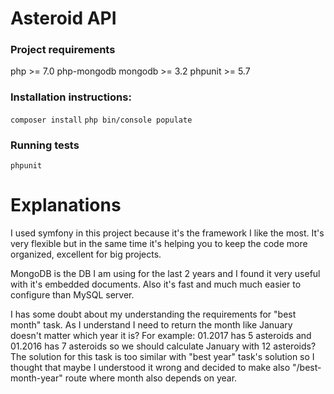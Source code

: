 Asteroid API
============

### Project requirements
php >= 7.0
php-mongodb
mongodb >= 3.2
phpunit >= 5.7

### Installation instructions:
`composer install`
`php bin/console populate`

### Running tests
`phpunit`

Explanations
============

I used symfony in this project because it's the framework I like the most. 
It's very flexible but in the same time it's helping you to keep the code more organized, 
excellent for big projects. 

MongoDB is the DB I am using for the last 2 years and I found it very useful with it's embedded documents.
Also it's fast and much much easier to configure than MySQL server.

I has some doubt about my understanding the requirements for "best month" task.
As I understand I need to return the month like January doesn't matter which year it is? 
For example: 01.2017 has 5 asteroids and 01.2016 has 7 asteroids so we should calculate January with 12 asteroids?
The solution for this task is too similar with "best year" task's solution
so I thought that maybe I understood it wrong and decided to make also "/best-month-year" route 
where month also depends on year.  
